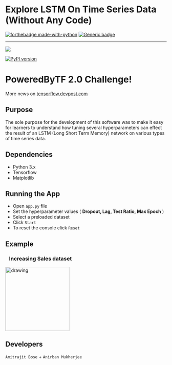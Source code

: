 # Explore LSTM On Time Series Data (Without Any Code)
[![forthebadge made-with-python](http://ForTheBadge.com/images/badges/made-with-python.svg)](https://www.python.org/)
[![Generic badge](https://img.shields.io/badge/Status-In_Progress-Yellow.svg)](https://shields.io/)

---------------------------------------

![](http://www.microway.com/wp-content/uploads/TensorFlow_icon_180x148.png)

[![PyPI version](https://badge.fury.io/py/tensorflow-gpu%2F2.0.0a0.svg)](https://badge.fury.io/py/tensorflow-gpu%2F2.0.0a0)

# PoweredByTF 2.0 Challenge!
More news on [tensorflow.devpost.com](https://tensorflow.devpost.com/)


## Purpose

The sole purpose for the development of this software was to make it easy for learners to understand how tuning several hyperparameters can effect the result of an LSTM (Long Short Term Memory) network on various types of time series data.

## Dependencies

*   Python 3.x
*   Tensorflow
*   Matplotlib

## Running the App

*   Open ``` app.py ``` file
*   Set the hyperparameter values ( **Dropout, Lag, Test Ratio, Max Epoch** )
*   Select a preloaded dataset 
*   Click ``` Start ```
*   To reset the console click ``` Reset ```

## Example
### &nbsp;&nbsp;&nbsp;Increasing Sales dataset

<img src="https://raw.githubusercontent.com/amitrajitbose/lstm-time-series-viz/master/Observations/Increasing-Sales-Lag-2.png" alt="drawing" width="200"/>


## Developers
`Amitrajit Bose` +
`Anirban Mukherjee`
